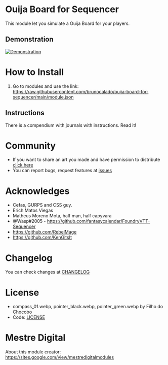 # Ouija Board for Sequencer
This module let you simulate a Ouija Board for your players.

## Demonstration
[![Demonstration](assets/guide/video-thumbnail.webp)](https://youtu.be/bOmA8z9-R-o)

# How to Install
1. Go to modules and use the link: 
https://raw.githubusercontent.com/brunocalado/ouija-board-for-sequencer/main/module.json

## Instructions
There is a compendium with journals with instructions. Read it!

# Community
- If you want to share an art you made and have permission to distribute [click here](https://github.com/brunocalado/ouija-board-for-sequencer/issues)
- You can report bugs, request features at [issues](https://github.com/brunocalado/ouija-board-for-sequencer/issues)

# Acknowledges
- Cefas, GURPS and CSS guy.
- Erich Matos Viegas
- Matheus Moreno Mota, half man, half capyvara
- @Wasp#2005 - https://github.com/fantasycalendar/FoundryVTT-Sequencer
- https://github.com/RebelMage
- https://github.com/KenGitsIt

# Changelog
You can check changes at [CHANGELOG](CHANGELOG.md)

# License
- compass_01.webp, pointer_black.webp, pointer_green.webp by Filho do Chocobo
- Code: [LICENSE](LICENSE)

# Mestre Digital
About this module creator: https://sites.google.com/view/mestredigitalmodules